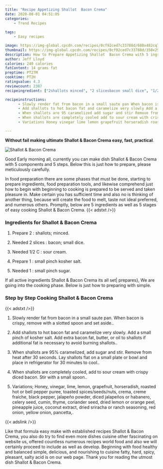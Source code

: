 ```yaml
---
title: "Recipe Appetizing Shallot  Bacon Crema"
date: 2020-08-01 04:51:05
categories:
    - Trend Recipes
    
tags:
    - Easy recipes

image: https://img-global.cpcdn.com/recipes/0cf92ced7c33788d/680x482cq70/shallot-bacon-crema-recipe-main-photo.jpg
thumbnail: https://img-global.cpcdn.com/recipes/0cf92ced7c33788d/350x250cq70/shallot-bacon-crema-recipe-main-photo.jpg
description: How to Prepare Appetizing Shallot  Bacon Crema with 5 ingredients and 5 stages of easy cooking.
author: Jeff Lloyd
calories: 240 calories
fatContent: 14 grams fat
preptime: PT27M
cooktime: PT2H
ratingvalue: 4.3
reviewcount: 2387
recipeingredient: ["2shallots minced", "2 slicesbacon small dice", "1/2 Csour cream", "1small pinch kosher salt", "1small pinch sugar"]

recipeinstructions: 
      - Slowly render fat from bacon in a small saute pan When bacon is crispy remove with a slotted spoon and set aside 
      - Add shallots to hot bacon fat and caramelize very slowly Add a small pinch of kosher salt Add extra bacon fat butter or oil to shallots if additional fat is necessary to avoid burning shallots 
      - When shallots are 95 caramelized add sugar and stir Remove from heat after 30 seconds Lay shallots flat on a small plate or bowl and place in refrigerator for 30 minutes to cool 
      - When shallots are completely cooled add to sour cream with crispy diced bacon Stir with a small spoon 
      - Variations Honey vinegar lime lemon grapefruit horseradish roasted hot or bell pepper puree toasted spicesseedsnuts crema creme fraiche black pepper jalapeo powder diced jalapeos or habanero celery seed cumin thyme coriander seed dried lemon or orange peel pineapple juice coconut extract dried sriracha or ranch seasoning red onion yellow onion pancetta

---
```




**Without fail making ultimate Shallot &amp; Bacon Crema easy, fast, practical**. 


![Shallot &amp; Bacon Crema](https://img-global.cpcdn.com/recipes/0cf92ced7c33788d/680x482cq70/shallot-bacon-crema-recipe-main-photo.jpg "Shallot &amp; Bacon Crema")




Good Early morning all, currently you can make dish Shallot &amp; Bacon Crema with 5 components and 5 steps. Below this is just how to prepare, please meticulously carefully.

In food preparation there are some phases that must be done, starting to prepare ingredients, food preparation tools, and likewise comprehend just how to begin with beginning to cooking is prepared to be served and taken pleasure in. Make certain you has sufficient time and also no is thinking of another thing, because will create the food to melt, taste not ideal preferred, and numerous others. Promptly, below are 5 ingredients as well as 5 stages of easy cooking Shallot &amp; Bacon Crema.
{{< adstxt />}}

### Ingredients for Shallot &amp; Bacon Crema


1. Prepare 2 : shallots; minced.

1. Needed 2 slices : bacon; small dice.

1. Needed 1/2 C : sour cream.

1. Prepare 1 : small pinch kosher salt.

1. Needed 1 : small pinch sugar.



If all active ingredients Shallot &amp; Bacon Crema its all set| prepares}, We are going into the cooking phase. Below is just how to preparing with simple.

### Step by Step Cooking Shallot &amp; Bacon Crema

{{< adstxt />}}


1. Slowly render fat from bacon in a small saute pan. When bacon is crispy, remove with a slotted spoon and set aside..



1. Add shallots to hot bacon fat and caramelize very slowly. Add a small pinch of kosher salt. Add extra bacon fat, butter, or oil to shallots if additional fat is necessary to avoid burning shallots..



1. When shallots are 95% caramelized, add sugar and stir. Remove from heat after 30 seconds. Lay shallots flat on a small plate or bowl and place in refrigerator for 30 minutes to cool..



1. When shallots are completely cooled, add to sour cream with crispy diced bacon. Stir with a small spoon..



1. Variations; Honey, vinegar, lime, lemon, grapefruit, horseradish, roasted hot or bell pepper puree, toasted spices/seeds/nuts, crema, creme fraiche, black pepper, jalapeño powder, diced jalapeños or habanero, celery seed, cumin, thyme, coriander seed, dried lemon or orange peel, pineapple juice, coconut extract, dried sriracha or ranch seasoning, red onion, yellow onion, pancetta,.





{{< adslink />}}

Like that formula easy make with established recipes Shallot &amp; Bacon Crema, you also do try to find even more dishes cuisine other fascinating on website us, offered countless numerous recipes world food and also we will certainly proceed to include as well as develop. Beginning with food healthy and balanced simple, delicious, and nourishing to cuisine fatty, hard, spicy, pleasant, salty acid is on our web page. Thank you for reading the utmost dish Shallot &amp; Bacon Crema.
